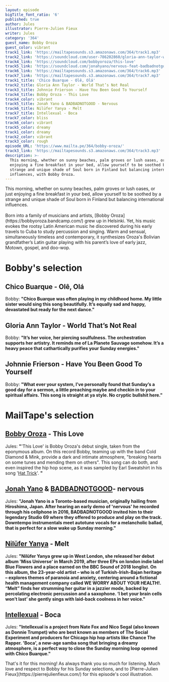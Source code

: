 ```yaml
---
layout: episode
bigTitle_font_ratio: '6'
published: true
author: Jules
illustrator: Pierre-Julien Fieux
writer: Jules
category: '364'
guest_name: Bobby Oroza
guest_color: vibrant
track1_link: 'https://mailtapesounds.s3.amazonaws.com/364/track1.mp3'
track2_link: 'https://soundcloud.com/user-786202860/gloria-ann-taylor-world-thats-not-real'
track4_link: 'https://soundcloud.com/bobbyoroza/this-love'
track5_link: 'https://soundcloud.com/jonahyano/nervous-feat-badbadnotgood'
track6_link: 'https://mailtapesounds.s3.amazonaws.com/364/track6.mp3'
track7_link: 'https://mailtapesounds.s3.amazonaws.com/364/track7.mp3'
track1_title: 'Chico Buarque - Olê, Olá'
track2_title: Gloria Ann Taylor - World That’s Not Real
track3_title: Johnnie Frierson - Have You Been Good To Yourself
track4_title: Bobby Oroza - This Love
track4_color: vibrant
track5_title: Jonah Yano & BADBADNOTGOOD - Nervous
track6_title: Nilüfer Yanya - Melt
track7_title: Intellexual - Boca
track7_color: bliss
track6_color: vibrant
track5_color: dreamy
track1_color: dreamy
track2_color: vibrant
track3_color: rough
episode_URL: 'https://www.mailta.pe/364/bobby-oroza/'
track3_link: 'https://mailtapesounds.s3.amazonaws.com/364/track3.mp3'
description: >-
  This morning, whether on sunny beaches, palm groves or lush oases, or just
  enjoying a fine breakfast in your bed, allow yourself to be soothed by a
  strange and unique shade of Soul born in Finland but balancing international
  influences, with Bobby Oroza.
---
```

<p id="introduction"> This morning, whether on sunny beaches, palm groves or lush oases, or just enjoying a fine breakfast in your bed, allow yourself to be soothed by a strange and unique shade of Soul born in Finland but balancing international influences.
<br><br>
Born into a family of musicians and artists, [Bobby Oroza](https://bobbyoroza.bandcamp.com/) grew up in Helsinki. Yet, his music evokes the rootsy Latin American music he discovered during his early travels to Cuba to study percussion and singing. Warm and sensual, simultaneously timeless and contemporary, it synthesizes Oroza's Bolivian grandfather’s Latin guitar playing with his parent’s love of early jazz, Motown, gospel, and doo-wop.
</p>


# Bobby's selection



## Chico Buarque - Olê, Olá
Bobby: **"**Chico Buarque was often playing in my childhood home. My little sister would sing this song beautifully. It’s equally sad and happy, devastated but ready for the next dance.**"**

## Gloria Ann Taylor - World That’s Not Real
Bobby: **"**It’s her voice, her piercing soulfulness. The orchestration supports her artistry. It reminds me of La Planete Sauvage somehow. It’s a heavy peace that cathartically purifies your Sunday energies.**"**

## Johnnie Frierson - Have You Been Good To Yourself
Bobby: **"**What ever your system, I’ve personally found that Sunday’s a good day for a sermon, a little preaching maybe and checkin in to your spiritual affairs. This song is straight at ya style. No cryptic bullshit here.**"**


# MailTape's selection

## [Bobby Oroza](https://bobbyoroza.bandcamp.com/) - This Love
Jules: **"**'This Love' is Bobby Oroza's debut single, taken from the eponymous album. On this record Bobby, teaming up with the band Cold Diamond & Mink, provide a dark and intimate atmosphere, "breaking hearts on some tunes and mending them on others". This song can do both, and even inspired the hip hop scene, as it was sampled by Earl Sweatshirt in his song '[Hat Trick](https://www.youtube.com/watch?v=I_bqOK56lu8)'.  **"**

## [Jonah Yano](https://soundcloud.com/jonahyano) & [BADBADNOTGOOD](https://badbadnotgoodil.bandcamp.com/)- nervous
Jules: **"**Jonah Yano is a Toronto-based musician, originally hailing from Hiroshima, Japan. After hearing an early demo of 'nervous' he recorded through his cellphone in 2016, BADBADNOTGOOD invited him to their legendary Studio 69 where they offered to produce and play on the track. Downtempo instrumentals meet autotune vocals for a melancholic ballad, that is perfect for a slow wake up Sunday morning.**"**

## [Nilüfer Yanya](https://niluferyanya.bandcamp.com/) - Melt
Jules: **"**Nilüfer Yanya grew up in West London, she released her debut album 'Miss Universe' in March 2019, after three EPs on london indie label Blue Flowers and a place earned on the BBC Sound of 2018 longlist. On this album, the 23-year-old artist – who is of Turkish-Irish-Bajan heritage – explores themes of paranoia and anxiety, centering around a fictional health management company called WE WORRY ABOUT YOUR HEALTH!. “Melt” finds her strumming her guitar in a jazzier mode, backed by percolating electronic percussion and a saxophone. ‘I bet your brain cells won’t last’ she gently sings with laid-back coolness in her voice.**"**

## [Intellexual](https://soundcloud.com/intellexual) - Boca
Jules: **"**Intellexual is a project from Nate Fox and Nico Segal (also known as Donnie Trumpet) who are best known as members of The Social Experiment and producers for Chicago hip hop artists like Chance The Rapper. 'Boca', a new-age samba song that bringing a dreamy atmosphere, is a perfect way to close the Sunday morning loop opened with Chico Buarque.**"**



<p id="outroduction">That's it for this morning! As always thank you so much for listening. Much love and respect to Bobby for his Sunday selections, and to [Pierre-Julien Fieux](https://pierrejulienfieux.com/) for this episode's cool illustration. </p>
